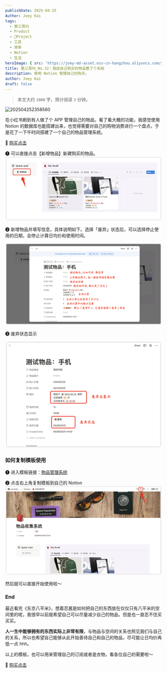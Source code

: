 ```yaml
---
publishDate: 2025-04-25
Author: Joey Kai
tags:
  - 第三周刊
  - Product
  - 🎯Project
  - 工具
  - 效率
  - Notion
  - 生活
heroImage: { src: 'https://joey-md-asset.oss-cn-hangzhou.aliyuncs.com/img/202504252358560.png', inferSize: true}
title: 第三周刊_No.32｜我给自己购买的物品整了个系统
description: 使用 Notion 管理自己的购买。
author: Joey Kai
draft: false
---
```


> 本文大约 `1000` 字，预计阅读 `3` 分钟。

![202504252358560](../assets/2025/202504252358560.png)

在小红书刷到有人做了个 APP 管理自己的物品，看了看大概的功能，我感觉使用 Notion 的数据库也能搭建出来，也觉得需要对自己的购物消费进行一个盘点，于是花了一下午时间搭建了一个自己的物品管理系统。

🛒 [购买点击](https://xhslink.com/m/2Mw6qn4NxYl)

❶ 可以直接点击【新增物品】新建购买的物品。
![202504261403589](../assets/2025/202504261403589.png)

❷ 新增物品并填写信息，具体说明如下。选择「废弃」状态后，可以选择停止使用的日期，会停止计算日均价和使用时间。

![202504261407941](../assets/2025/202504261407941.png)

❸ 废弃状态显示

![202504261410295](../assets/2025/202504261410295.png)


### 如何复制模板使用

❶ 进入模板链接：[物品管理系统](https://joeytoday.notion.site/1e015b43acf08033a7afc17ffcb17fdd)

❷ 点击右上角复制模板到自己的 Notion
![202504261415838](../assets/2025/202504261415838.png)

然后就可以直接开始使用啦～

### End

最近看完《东京八平米》，想着忍酱是如何把自己的东西放在仅仅只有八平米的空间里的呢，我很早以前就希望自己可以尽量减少自己的物品，但是也一直忍不住买买买。

**人一生中能够拥有的东西实际上非常有限**，与物品与空间的关系也照见我们与自己的关系，所以也希望自己能够从此开始善待自己和自己的物品，尽可能让日均价再低一点 hhh。

以上的模板，也可以用来管理自己的订阅或者是衣物，看各位自己的需要啦～

🛒 [购买点击](https://xhslink.com/m/2Mw6qn4NxYl)